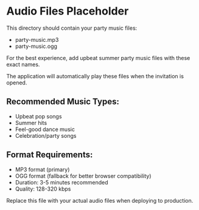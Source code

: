 # Audio Files Placeholder

This directory should contain your party music files:

- party-music.mp3
- party-music.ogg

For the best experience, add upbeat summer party music files with these exact names.

The application will automatically play these files when the invitation is opened.

## Recommended Music Types:
- Upbeat pop songs
- Summer hits
- Feel-good dance music
- Celebration/party songs

## Format Requirements:
- MP3 format (primary)
- OGG format (fallback for better browser compatibility)
- Duration: 3-5 minutes recommended
- Quality: 128-320 kbps

Replace this file with your actual audio files when deploying to production.
